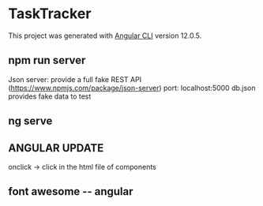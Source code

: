 # TaskTracker

This project was generated with [Angular CLI](https://github.com/angular/angular-cli) version 12.0.5.

## npm run server
Json server: provide a full fake REST API (https://www.npmjs.com/package/json-server) port: localhost:5000
db.json provides fake data to test

## ng serve

## ANGULAR UPDATE
onclick -> click in the html file of components

## font awesome -- angular